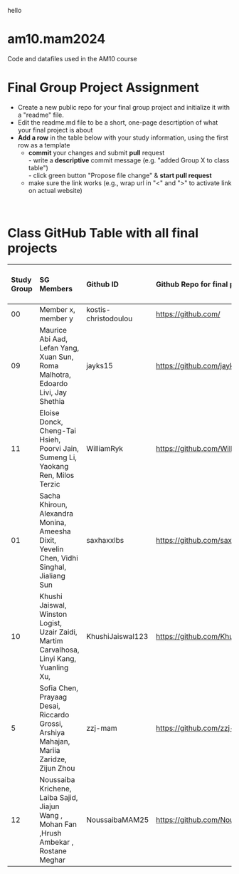 hello

# am10.mam2024

Code and datafiles used in the AM10 course

# Final Group Project Assignment

- Create a new public repo for your final group project and initialize it with a "readme" file. 
- Edit the readme.md file to be a short, one-page descrtiption of what your final project is about
- **Add a row** in the table below with your study information, using the first row as a template
    - **commit** your changes and submit **pull** request   
            - write a **descriptive** commit message (e.g. "added Group X to class table")  
            - click green button "Propose file change" & **start pull request**
    - make sure the link works (e.g., wrap url in "<" and ">" to activate link on actual website)  
<br>

# Class GitHub Table with all final projects

| Study Group   | SG Members           |Github ID                      |Github Repo for final project        | URL address for final project       |Date Added     |  
|:--------------|:---------------------|:------------------------------------------------------|:-----------------------|:-------------------------------------|:-----------------------| 
| 00     |Member x, member y |kostis-christodoulou |<https://github.com/>|<N/A>     | 2023-11-01 |
| 09          | Maurice Abi Aad, Lefan Yang, Xuan Sun, Roma Malhotra, Edoardo Livi, Jay Shethia | jayks15              | <https://github.com/jayks15/AM10_Project_Group9/tree/main> | <N/A>                         | 2024-11-04 |
| 11          | Eloise Donck, Cheng-Tai Hsieh, Poorvi Jain, Sumeng Li, Yaokang Ren, Milos Terzic| WilliamRyk              | <https://github.com/WilliamRyk/AM10_Final-Porject_Group-11> | <N/A>                         | 2024-11-04 |
| 01         | Sacha Khiroun, Alexandra Monina, Ameesha Dixit, Yevelin Chen, Vidhi Singhal, Jialiang Sun| saxhaxxlbs              | <https://github.com/saxhaxxlbs/Yield-spread-prediction> | <N/A>       | 2024-11-04 |
| 10 | Khushi Jaiswal, Winston Logist, Uzair Zaidi, Martim Carvalhosa, Linyi Kang, Yuanling Xu, | KhushiJaiswal123 | <https://github.com/KhushiJaiswal123/Data_Visualisation_GrpPrj.git> | <N/A> | 2024-11-04 |
| 5 | Sofia Chen, Prayaag Desai, Riccardo Grossi, Arshiya Mahajan, Mariia Zaridze, Zijun Zhou| zzj-mam | <https://github.com/zzj-mam/AM10-Group-5> | <N/A> | 2024-11-18 |
| 12 | Noussaiba Krichene, Laiba Sajid,  Jiajun Wang , Mohan Fan ,Hrush Ambekar , Rostane Meghar | NoussaibaMAM25  | <https://github.com/NoussaibaMAM25/Project-Data-Viz-Group12> | <N/A> | 2024-11-19 |

